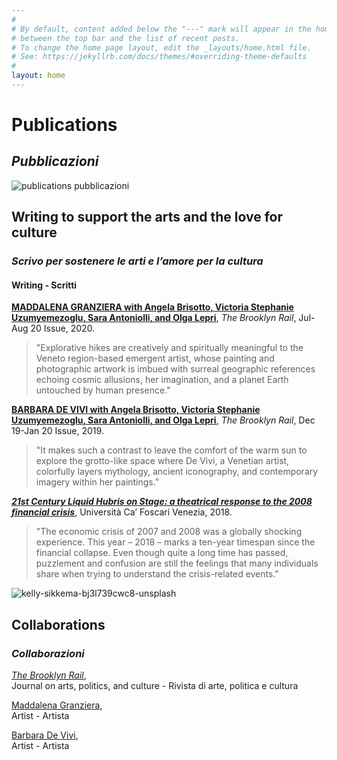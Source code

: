```yaml
---
#
# By default, content added below the "---" mark will appear in the home page
# between the top bar and the list of recent posts.
# To change the home page layout, edit the _layouts/home.html file.
# See: https://jekyllrb.com/docs/themes/#overriding-theme-defaults
#
layout: home
---
```



# **Publications** 

## **<em>Pubblicazioni</em>** 



![publications pubblicazioni](https://user-images.githubusercontent.com/57620839/94663516-0ac26380-030a-11eb-821e-f877ddac71a2.png)



## Writing to support the arts and the love for culture

### *Scrivo per sostenere le arti e l’amore per la cultura*
 
 
#### Writing - Scritti
 
 
[**MADDALENA GRANZIERA with Angela Brisotto, Victoria Stephanie Uzumyemezoglu, Sara Antoniolli, and Olga Lepri**](https://brooklynrail.org/2020/07/art/MADDALENA-GRANZIERA-with-Angela-Brisotto-Victoria-Stephanie-Uzumyemezoglu-Sara-Antoniolli-and-Olga-Lepri), _The Brooklyn Rail_, Jul-Aug 20 Issue, 2020.  

   > "Explorative hikes are creatively and spiritually meaningful to the Veneto region-based emergent artist, whose painting and photographic artwork is imbued with surreal geographic references echoing cosmic allusions, her imagination, and a planet Earth untouched by human presence."

      
  
[**BARBARA DE VIVI with Angela Brisotto, Victoria Stephanie Uzumyemezoglu, Sara Antoniolli, and Olga Lepri**](https://brooklynrail.org/2019/12/art/BARBARA-DE-VIVI-with-Angela-Brisotto-Victoria-Stephanie-Uzumyemezoglu-Sara-Antoniolli-Olga-Lepri), _The Brooklyn Rail_, Dec 19-Jan 20 Issue, 2019.  

   > "It makes such a contrast to leave the comfort of the warm sun to explore the grotto-like space where De Vivi, a Venetian artist, colorfully layers mythology, ancient iconography, and contemporary imagery within her paintings."  

      
  
[***21st Century Liquid Hubris on Stage: a theatrical response to the 2008 financial crisis***](http://hdl.handle.net/10579/14011), Università Ca’ Foscari Venezia, 2018.  
   
   > "The economic crisis of 2007 and 2008 was a globally shocking experience. This year – 2018 – marks a ten-year timespan since the financial collapse. Even though quite a long time has passed, puzzlement and confusion are still the feelings that many individuals share when trying to understand the crisis-related events."

      
  
![kelly-sikkema-bj3l739cwc8-unsplash](https://user-images.githubusercontent.com/57620839/94664646-6d682f00-030b-11eb-894f-56618c6e798c.jpg)

## **Collaborations** 

### ***Collaborazioni***

[*The Brooklyn Rail*](https://brooklynrail.org/),  
Journal on arts, politics, and culture - Rivista di arte, politica e cultura   

[Maddalena Granziera](https://maddalenagranziera.wixsite.com/maddalenag),  
Artist - Artista  

[Barbara De Vivi](https://www.barbaradevivi.com),   
Artist - Artista  

